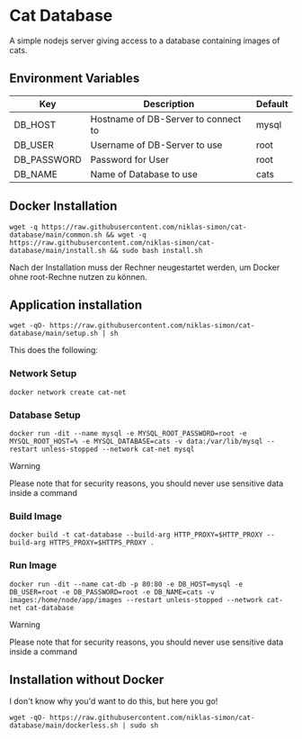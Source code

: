 # Cat Database
A simple nodejs server giving access to a database containing images of cats.

## Environment Variables
Key         | Description                         | Default
------------|-------------------------------------|----------
DB_HOST     | Hostname of DB-Server to connect to | mysql
DB_USER     | Username of DB-Server to use        | root
DB_PASSWORD | Password for User                   | root
DB_NAME     | Name of Database to use             | cats

## Docker Installation
```
wget -q https://raw.githubusercontent.com/niklas-simon/cat-database/main/common.sh && wget -q https://raw.githubusercontent.com/niklas-simon/cat-database/main/install.sh && sudo bash install.sh
```
Nach der Installation muss der Rechner neugestartet werden, um Docker ohne root-Rechne nutzen zu können.

## Application installation
```
wget -qO- https://raw.githubusercontent.com/niklas-simon/cat-database/main/setup.sh | sh
```
This does the following:
### Network Setup
```
docker network create cat-net
```

### Database Setup
```
docker run -dit --name mysql -e MYSQL_ROOT_PASSWORD=root -e MYSQL_ROOT_HOST=% -e MYSQL_DATABASE=cats -v data:/var/lib/mysql --restart unless-stopped --network cat-net mysql
```
> [!WARNING]  
> Please note that for security reasons, you should never use sensitive data inside a command

### Build Image
```
docker build -t cat-database --build-arg HTTP_PROXY=$HTTP_PROXY --build-arg HTTPS_PROXY=$HTTPS_PROXY .
```

### Run Image
```
docker run -dit --name cat-db -p 80:80 -e DB_HOST=mysql -e DB_USER=root -e DB_PASSWORD=root -e DB_NAME=cats -v images:/home/node/app/images --restart unless-stopped --network cat-net cat-database
```
> [!WARNING]  
> Please note that for security reasons, you should never use sensitive data inside a command

## Installation without Docker
I don't know why you'd want to do this, but here you go!
```
wget -qO- https://raw.githubusercontent.com/niklas-simon/cat-database/main/dockerless.sh | sudo sh
```